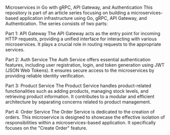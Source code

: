 Microservices in Go with gRPC, API Gateway, and Authentication
This repository is part of an article series focusing on building a microservices-based application infrastructure using Go, gRPC, API Gateway, and Authentication. The series consists of two parts:

Part 1: API Gateway
The API Gateway acts as the entry point for incoming HTTP requests, providing a unified interface for interacting with various microservices. It plays a crucial role in routing requests to the appropriate services.

Part 2: Auth Service
The Auth Service offers essential authentication features, including user registration, login, and token generation using JWT (JSON Web Tokens). It ensures secure access to the microservices by providing reliable identity verification.

Part 3: Product Service
The Product Service handles product-related functionalities such as adding products, managing stock levels, and retrieving product information. It contributes to a modular and efficient architecture by separating concerns related to product management.

Part 4: Order Service
The Order Service is dedicated to the creation of orders. This microservice is designed to showcase the effective isolation of responsibilities within a microservices-based application. It specifically focuses on the "Create Order" feature.
